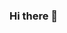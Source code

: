 ### Hi there 👋

<!--
**mkamenet3/mkamenet3** is a ✨ _special_ ✨ repository because its `README.md` (this file) appears on your GitHub profile.

Here are some ideas to get you started:

- 🔭 I’m currently working on spatial cluster detection methods. 
- 👯 I’m looking to collaborate on spatial epidemiology projects.
- 💬 Ask me about #rstats, #rspatial
- 📫 How to reach me: @mkamenets
- 😄 Pronouns: she/her/hers
- ⚡ Fun fact: ...
-->
